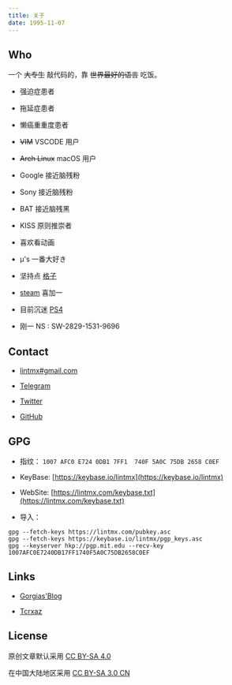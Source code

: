 ```yaml
---
title: 关于
date: 1995-11-07
---
```


## Who

一个 ~~大专生~~ 敲代码的，靠 ~~世界最好的语言~~ 吃饭。

- 强迫症患者

- 拖延症患者

- 懒癌重重度患者

- ~~VIM~~ VSCODE 用户

- ~~Arch Linux~~ macOS 用户

- Google 接近脑残粉

- Sony 接近脑残粉

- BAT 接近脑残黑

- KISS 原则推崇者

- 喜欢看动画

- μ's 一番大好き

- 坚持点 [格子](https://bgm.tv/user/lintmx)

- [steam](https://steamcommunity.com/id/lintmx) 喜加一

- 目前沉迷 [PS4](https://psnine.com/psnid/lintmx)

- 刚一 NS : SW-2829-1531-9696

## Contact

- [lintmx#gmail.com](mailto:lintmx@gmail.com)

- [Telegram](https://telegram.me/lintmx)

- [Twitter](https://twitter.com/lintmx)

- [GitHub](https://github.com/lintmx)

## GPG

- 指纹： `1007 AFC0 E724 0DB1 7FF1  740F 5A0C 75DB 2658 C0EF` 

- KeyBase: [https://keybase.io/lintmx](https://keybase.io/lintmx)

- WebSite: [https://lintmx.com/keybase.txt](https://lintmx.com/keybase.txt)

- 导入：

```
gpg --fetch-keys https://lintmx.com/pubkey.asc
gpg --fetch-keys https://keybase.io/lintmx/pgp_keys.asc
gpg --keyserver hkp://pgp.mit.edu --recv-key 1007AFC0E7240DB17FF1740F5A0C75DB2658C0EF
```

## Links

- [Gorgias'Blog](https://gorgias.me/)

- [Tcrxaz](https://tcrxaz.com/)

## License

原创文章默认采用 [CC BY-SA 4.0](https://creativecommons.org/licenses/by-sa/4.0/deed.en)

在中国大陆地区采用 [CC BY-SA 3.0 CN](https://creativecommons.org/licenses/by-sa/3.0/cn/)

